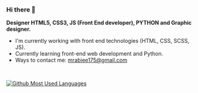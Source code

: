 ### Hi there 👋

**Designer HTML5, CSS3, JS (Front End developer), PYTHON and Graphic designer.**

- I'm currently working with front end technologies (HTML, CSS, SCSS, JS).
- Currently learning front-end web development and Python.
- Ways to contact me: <a href="mailto:mrabiee175@gmail.com">mrabiee175@gmail.com</a>

<br>

[![Github Most Used Languages](https://github-readme-stats.vercel.app/api/top-langs/?username=Mhadi-1382&layout=compact&theme=dark)](https://github.com/Mhadi-1382/github-readme-stats)
